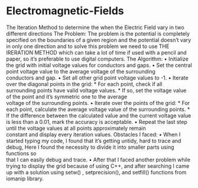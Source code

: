 # Electromagnetic-Fields
The Iteration Method to determine the when the Electric Field vary in two different directions
The Problem:
The problem is the potential is completely specified on the boundaries of a given region and the potential doesn’t vary in only one direction and to solve this problem we need to use THE IRERATION METHOD which can take a lot of time if used with a pencil and paper, so it’s preferable to use digital computers.
The Algorithm:
  •	Initialize the grid with initial voltage values for conductors and gaps.
  •	Set the central point voltage value to the average voltage of the surrounding     
    conductors and gap.
  •	Set all other grid point voltage values to -1.
  •	Iterate over the diagonal points in the grid:
    *	For each point, check if all surrounding points have valid voltage values.
    *	If so, set the voltage value of the point and it’s symmetric one to the average   
    voltage of the surrounding points.
  •	Iterate over the points of the grid:
    *	For each point, calculate the average voltage value of the surrounding points.
    *	If the difference between the calculated value and the current voltage value is less      than a 0.01, mark the accuracy is acceptable.
  •	Repeat the last step until the voltage values at all points approximately remain   
    constant and display every iteration values.
Obstacles I faced:
  •	When I started typing my code, I found that it’s getting untidy, hard to trace and   
    debug, Here I found the necessity to divide it into smaller parts using functions so   
    that I can easily debug and trace.
  •	After that I faced another problem while trying to display the grid because of using 
    C++, and after searching I came up with a solution using setw() , setprecision(), and 
    setfill() functions from iomanip library.

